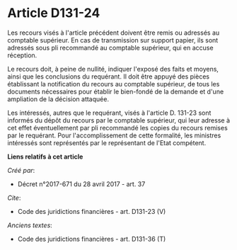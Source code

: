 # Article D131-24

Les recours visés à l'article précédent doivent être remis ou adressés au comptable supérieur. En cas de transmission sur
support papier, ils sont adressés sous pli recommandé au comptable supérieur, qui en accuse réception. 

Le recours doit, à peine de nullité, indiquer l'exposé des faits et moyens, ainsi que les conclusions du requérant. Il doit
être appuyé des pièces établissant la notification du recours au comptable supérieur, de tous les documents nécessaires pour
établir le bien-fondé de la demande et d'une ampliation de la décision attaquée. 

Les intéressés, autres que le requérant, visés à l'article D. 131-23 sont informés du dépôt du recours par le comptable
supérieur, qui leur adresse à cet effet éventuellement par pli recommandé les copies du recours remises par le requérant.
Pour l'accomplissement de cette formalité, les ministres intéressés sont représentés par le représentant de l'Etat compétent.

**Liens relatifs à cet article**

_Créé par_:

  - Décret n°2017-671 du 28 avril 2017 - art. 37

_Cite_:

  - Code des juridictions financières - art. D131-23 (V)

_Anciens textes_:

  - Code des juridictions financières - art. D131-36 (T)
